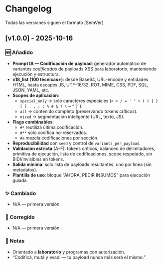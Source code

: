 # Changelog

Todas las versiones siguen el formato [SemVer].

## [v1.0.0] - 2025-10-16
### 🆕 Añadido
- **Prompt IA — Codificación de payload**: generador automático de variantes *codificadas* de payloads XSS para laboratorio, manteniendo ejecución y estructura.
- **x18_list (100 técnicas+)**: desde Base64, URL-encode y entidades HTML, hasta escapes JS, UTF-16/32, ROT, MIME, CSS, PDF, SQL, JSON, YAML, etc.
- **Scopes de aplicación**:
  - `special_only` → solo caracteres especiales (`< > / = ' " + ( ) { } [ ] . , ; : % # & ? \` ~ ^ | \`).
  - `all` → contenido completo (preservando tokens críticos).
  - `mixed` → segmentación inteligente (URL, texto, JS).
- **Flags combinables**:
  - `#*` reutiliza última codificación.
  - `#**` solo codifica no-reservados.
  - `#a` mezcla codificaciones por sección.
- **Reproducibilidad** con `seed` y control de `variants_per_payload`.
- **Validación estricta** (A–F): tokens críticos, balanceo de delimitadores, primitiva de ejecución, lista de codificaciones, scope respetado, sin BIDI/invisibles en tokens.
- **Salida mínima**: solo lista de payloads resultantes, uno por línea (sin metadatos).
- **Plantilla de uso**: bloque “AHORA, PEDIR INSUMOS” para ejecución guiada.

### ✨ Cambiado
- N/A — primera versión.

### 🐞 Corregido
- N/A — primera versión.

### 📌 Notas
- Orientado a **laboratorio** y programas con autorización.  
- “Codificá, mutá y evadí — tu payload nunca más será el mismo.”
